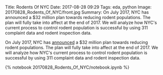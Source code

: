 Title: Rodents Of NYC
Date: 2017-08-28 09:29
Tags: eda, python
Image: 20170828_Rodents_Of_NYC/front.jpg
Summary: On July 2017, NYC has announced a $32 million plan towards reducing rodent populations. The plan will fully take into affect at the end of 2017. We will analyze how NYC's current process to control rodent population is successful by using 311 complaint data and rodent inspection data.

On July 2017, NYC has [announced](http://www1.nyc.gov/office-of-the-mayor/news/472-17/de-blasio-administration-32-million-neighborhood-rat-reduction-plan#/0) a $32 million plan towards reducing rodent populations. The plan will fully take into affect at the end of 2017. We will analyze how NYC's current process to control rodent population is successful by using 311 complaint data and rodent inspection data.

<!-- If you want to see the code snippets in my analysis, press this button!
<div class="show-all-code"><span style="font-weight: bold;">Show Code In This Post</span></div> -->

{% notebook 20170828_Rodents_Of_NYC/notebook.ipynb %}

